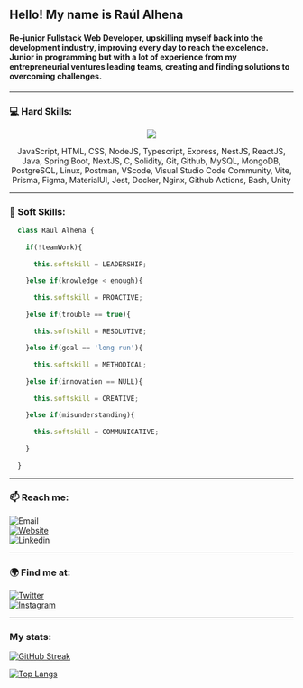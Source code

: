## **Hello! My name is Raúl Alhena**

<!--
**raulalhena/raulalhena** is a ✨ _special_ ✨ repository because its `README.md` (this file) appears on your GitHub profile.

Here are some ideas to get you started:

- 🔭 I’m currently working on ...
- 🌱 I’m currently learning ...
- 👯 I’m looking to collaborate on ...
- 🤔 I’m looking for help with ...
- 💬 Ask me about ...
- 📫 How to reach me: ...
- 😄 Pronouns: ...
- ⚡ Fun fact: ...
-->

#### Re-junior Fullstack Web Developer, upskilling myself back into the development industry, improving every day to reach the excelence. Junior in programming but with a lot of experience from my entrepreneurial ventures leading teams, creating and finding solutions to overcoming challenges.

---

### 💻 Hard Skills:
<p align="center" style="max-width: '60%';justify-content: 'center';">
  <img src="https://skillicons.dev/icons?i=js,html,css,nodejs,typescript,express,nestjs,react,java,spring,nextjs,c,solidity,git,github,mysql,mongodb,postgres,linux,postman,vscode,visualstudio,vite,prisma,figma,materialui,jest,docker,nginx,githubactions,bash,unity&perline=10" />
<!-- ![My Skills](https://skillicons.dev/icons?i=js,html,css,nodejs,typescript,express,nestjs,react,java,spring,nextjs,c,solidity,git,github,mysql,mongodb,linux,figma,docker,nginx,githubactions,bash&perline=4) -->
</p>
<p align="center">
  JavaScript, HTML, CSS, NodeJS, Typescript, Express, NestJS, ReactJS, Java, Spring Boot, NextJS, C, Solidity, Git, Github, MySQL, MongoDB, PostgreSQL, Linux, Postman, VScode, Visual Studio Code Community, Vite, Prisma, Figma, MaterialUI, Jest, Docker, Nginx, Github Actions, Bash, Unity
</p>


<!--
![JavaScript](https://img.shields.io/badge/Javascript-F0DB4F?style=for-the-badge&logo=javascript&logoColor=white&labelColor=101010)<br>
![NODE.JS](https://img.shields.io/badge/Node.JS-68A063?style=for-the-badge&logo=nodedotjs&logoColor=white&labelColor=101010)<br>
![TYPESCRIPT](https://img.shields.io/badge/TypeScript-007acc?style=for-the-badge&logo=typescript&logoColor=white&labelColor=101010)<br>
![EXPRESS](https://img.shields.io/badge/Express-fd6a02?style=for-the-badge&logo=express&logoColor=white&labelColor=101010)<br>
![NESTJS](https://img.shields.io/badge/Nestjs-ff0000?style=for-the-badge&logo=nestjs&logoColor=white&labelColor=101010)<br>
![REACT](https://img.shields.io/badge/React-0da6ff?style=for-the-badge&logo=react&logoColor=white&labelColor=101010)<br>
![JAVA](https://img.shields.io/badge/Java-dd2222?style=for-the-badge&logo=openjdk&logoColor=white&labelColor=101010)<br>
![NEXTJS](https://img.shields.io/badge/Nextjs-777777?style=for-the-badge&logo=nextdotjs&logoColor=white&labelColor=101010)<br>
![C](https://img.shields.io/badge/C-75a4d7?style=for-the-badge&logo=C&logoColor=white&labelColor=101010)<br>
![SOLIDITY](https://img.shields.io/badge/Solidity-0a4299?style=for-the-badge&logo=solidity&logoColor=white&labelColor=101010)<br>
![GIT](https://img.shields.io/badge/GIT-f1502f?style=for-the-badge&logo=git&logoColor=white&labelColor=101010)<br>
![GITHUB](https://img.shields.io/badge/GITHUB-fa9e00?style=for-the-badge&logo=github&logoColor=white&labelColor=101010)<br>
![MYSQL](https://img.shields.io/badge/MySQL-00758f?style=for-the-badge&logo=mysql&logoColor=white&labelColor=101010)<br>
![MONGODB](https://img.shields.io/badge/MongoDB-4db33d?style=for-the-badge&logo=mongodb&logoColor=white&labelColor=101010)<br>
![LINUX](https://img.shields.io/badge/Linux-FF9015?style=for-the-badge&logo=linux&logoColor=white&labelColor=101010)<br>
![FIGMA](https://img.shields.io/badge/Figma-800080?style=for-the-badge&logo=figma&logoColor=white&labelColor=101010)<br>
![DOCKER](https://img.shields.io/badge/Docker-0db7ed?style=for-the-badge&logo=docker&logoColor=white&labelColor=101010)<br>

![JavaScript](https://img.shields.io/badge/Javascript-F0DB4F?style=for-the-badge&logo=javascript&logoColor=white&labelColor=101010) &nbsp;
![NODE.JS](https://img.shields.io/badge/Node.JS-68A063?style=for-the-badge&logo=nodedotjs&logoColor=white&labelColor=101010) &nbsp;
![TYPESCRIPT](https://img.shields.io/badge/TypeScript-007acc?style=for-the-badge&logo=typescript&logoColor=white&labelColor=101010) &nbsp;
![EXPRESS](https://img.shields.io/badge/Express-fd6a02?style=for-the-badge&logo=express&logoColor=white&labelColor=101010) &nbsp;
![NESTJS](https://img.shields.io/badge/Nestjs-ff0000?style=for-the-badge&logo=nestjs&logoColor=white&labelColor=101010) &nbsp;
![REACT](https://img.shields.io/badge/React-0da6ff?style=for-the-badge&logo=react&logoColor=white&labelColor=101010) &nbsp;
![JAVA](https://img.shields.io/badge/Java-dd2222?style=for-the-badge&logo=openjdk&logoColor=white&labelColor=101010) &nbsp;
![NEXTJS](https://img.shields.io/badge/Nextjs-777777?style=for-the-badge&logo=nextdotjs&logoColor=white&labelColor=101010) &nbsp;
![C](https://img.shields.io/badge/C-75a4d7?style=for-the-badge&logo=C&logoColor=white&labelColor=101010) &nbsp;
![SOLIDITY](https://img.shields.io/badge/Solidity-0a4299?style=for-the-badge&logo=solidity&logoColor=white&labelColor=101010) &nbsp;
![GIT](https://img.shields.io/badge/GIT-f1502f?style=for-the-badge&logo=git&logoColor=white&labelColor=101010) &nbsp;
![GITHUB](https://img.shields.io/badge/GITHUB-fa9e00?style=for-the-badge&logo=github&logoColor=white&labelColor=101010) &nbsp;
![MYSQL](https://img.shields.io/badge/MySQL-00758f?style=for-the-badge&logo=mysql&logoColor=white&labelColor=101010) &nbsp;
![MONGODB](https://img.shields.io/badge/MongoDB-4db33d?style=for-the-badge&logo=mongodb&logoColor=white&labelColor=101010) &nbsp;
![LINUX](https://img.shields.io/badge/Linux-FF9015?style=for-the-badge&logo=linux&logoColor=white&labelColor=101010) &nbsp;
![FIGMA](https://img.shields.io/badge/Figma-800080?style=for-the-badge&logo=figma&logoColor=white&labelColor=101010) &nbsp;
![DOCKER](https://img.shields.io/badge/Docker-0db7ed?style=for-the-badge&logo=docker&logoColor=white&labelColor=101010) &nbsp;
-->



---

### 🌱 Soft Skills:

```javascript
  class Raul Alhena {
  
    if(!teamWork){
    
      this.softskill = LEADERSHIP;
      
    }else if(knowledge < enough){
    
      this.softskill = PROACTIVE;
      
    }else if(trouble == true){
    
      this.softskill = RESOLUTIVE;
      
    }else if(goal == 'long run'){
    
      this.softskill = METHODICAL;
      
    }else if(innovation == NULL){
    
      this.softskill = CREATIVE;
      
    }else if(misunderstanding){
    
      this.softskill = COMMUNICATIVE;
      
    }
    
  }
```
---

### 📫 Reach me:
![Email](https://img.shields.io/badge/Gmail-raul.alhena@gmail.com-bb001b?style=for-the-badge&logo=gmail&logoColor=white&labelColor=101010)<br>
[![Website](https://img.shields.io/badge/Website-https://raulalhena.com-ff7700?style=for-the-badge&logo=website&logoColor=white&labelColor=101010)](https://raulalhena.com)<br>
[![Linkedin](https://img.shields.io/badge/Linkedin-@raul.alhena-833ab4?style=for-the-badge&logo=linkedin&logoColor=white&labelColor=101010)](https://www.linkedin.com/in/raulalhena/)<br>


---

### 🌍 Find me at:
[![Twitter](https://img.shields.io/badge/Twitter-@raulalhn-1da1f2?style=for-the-badge&logo=twitter&logoColor=white&labelColor=101010)](https://twitter.com/raulalhn)<br>
[![Instagram](https://img.shields.io/badge/Instagram-@raul.alhena-833ab4?style=for-the-badge&logo=instagram&logoColor=white&labelColor=101010)](https://instagram.com/raul.alhena)<br>

---
### My stats:
[![GitHub Streak](http://github-readme-streak-stats.herokuapp.com?user=raulalhena&theme=dark&background=000000)](https://git.io/streak-stats)

[![Top Langs](https://github-readme-stats.vercel.app/api/top-langs/?username=raulalhena&layout=compact&theme=vision-friendly-dark)](https://github.com/anuraghazra/github-readme-stats)


<!--
<img align="center" src="https://github-readme-stats.vercel.app/api/pin/?username=raulalhena&repo=github-readme-stats" />


<img align="center" src="https://github-readme-stats.vercel.app/api/pin/?username=raulalhena&repo=convoychat" />
-->

<!-- <a href="https://github.com/anuraghazra/github-readme-stats">
  <img align="center" src="github-readme-stats-6z9h49dtg-raulalhena.vercel.app/api?username=raulalhena&show_icons=true&theme=radical" /> 
</a>

<img align="center" src="https://github-readme-stats.vercel.app/api/top-langs/?username=raulalhena&langs_count=8&layout=compact&theme=radical" />

<!--![Top Langs](https://github-readme-stats.vercel.app/api/top-langs/?username=raulalhena&langs_count=8&layout=compact&theme=radical)-->



